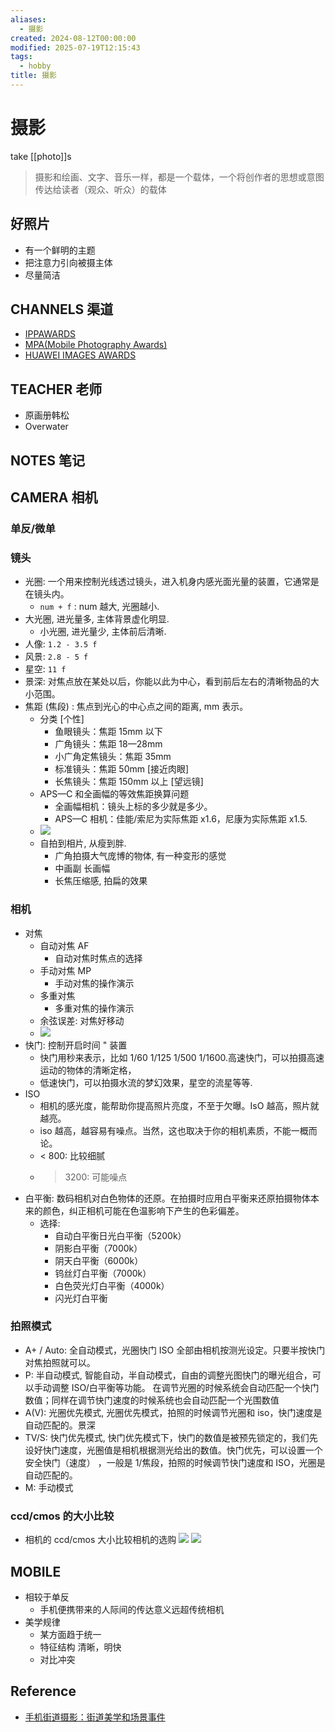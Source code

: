 ```yaml
---
aliases:
  - 摄影
created: 2024-08-12T00:00:00
modified: 2025-07-19T12:15:43
tags:
  - hobby
title: 摄影
---
```


# 摄影

take [[photo]]s

> 摄影和绘画、文字、音乐一样，都是一个载体，一个将创作者的思想或意图传达给读者（观众、听众）的载体

## 好照片

- 有一个鲜明的主题
- 把注意力引向被摄主体
- 尽量简洁

## CHANNELS 渠道

- [IPPAWARDS](https://www.ippawards.com/the-competition/)
- [MPA(Mobile Photography Awards)](https://mobilephotoawards.com/)
- [HUAWEI IMAGES AWARDS](https://gallery.consumer.huawei.com/)

## TEACHER 老师

- 原画册韩松
- Overwater

## NOTES 笔记

## CAMERA 相机

### 单反/微单

### 镜头

  - 光圈: 一个用来控制光线透过镜头，进入机身内感光面光量的装置，它通常是在镜头内。
	- `num + f` : num 越大, 光圈越小.
  - 大光圈, 进光量多, 主体背景虚化明显.
	- 小光圈, 进光量少, 主体前后清晰.
  - 人像: `1.2 - 3.5 f`
  - 风景: `2.8 - 5 f`
  - 星空: `11 f`
  - 景深: 对焦点放在某处以后，你能以此为中心，看到前后左右的清晰物品的大小范围。
  - 焦距 (焦段) : 焦点到光心的中心点之间的距离, mm 表示。
	- 分类 [个性]
	  - 鱼眼镜头：焦距 15mm 以下
	  - 广角镜头：焦距 18—28mm
	  - 小广角定焦镜头：焦距 35mm
	  - 标准镜头：焦距 50mm [接近肉眼]
	  - 长焦镜头：焦距 150mm 以上 [望远镜]
	- APS—C 和全画幅的等效焦距换算问题
	  - 全画幅相机：镜头上标的多少就是多少。
	  - APS—C 相机：佳能/索尼为实际焦距 x1.6，尼康为实际焦距 x1.5.
	- ![](https://dandelionfs.oss-cn-beijing.aliyuncs.com/camera-focus-range.webp)
	- 自拍到相片, 从瘦到胖.
	  - 广角拍摄大气庞博的物体, 有一种变形的感觉
	  - 中画副 长画幅
	  - 长焦压缩感, 拍扁的效果

### 相机

  - 对焦
	- 自动对焦 AF
	  - 自动对焦时焦点的选择
	- 手动对焦 MP
	  - 手动对焦的操作演示
	- 多重对焦
	  - 多重对焦的操作演示
	- 余弦误差: 对焦好移动
	- ![](https://dandelionfs.oss-cn-beijing.aliyuncs.com/af-angle.webp)
  - 快门: 控制开启时间 " 装置
	- 快门用秒来表示，比如 1/60 1/125 1/500 1/1600.高速快门，可以拍摄高速运动的物体的清晰定格，
	- 低速快门，可以拍摄水流的梦幻效果，星空的流星等等.
  - ISO
	- 相机的感光度，能帮助你提高照片亮度，不至于欠曝。IsO 越高，照片就越亮。
	- iso 越高，越容易有噪点。当然，这也取决于你的相机素质，不能一概而论。
	- < 800: 比较细腻
	- > 3200: 可能噪点
  - 白平衡: 数码相机对白色物体的还原。在拍摄时应用白平衡来还原拍摄物体本来的颜色，纠正相机可能在色温影响下产生的色彩偏差。
	- 选择:
	  - 自动白平衡日光白平衡（5200k）
	  - 阴影白平衡（7000k）
	  - 阴天白平衡（6000k）
	  - 钨丝灯白平衡（7000k）
	  - 白色荧光灯白平衡（4000k）
	  - 闪光灯白平衡

### 拍照模式

  - A+ / Auto: 全自动模式，光圈快门 ISO 全部由相机按测光设定。只要半按快门对焦拍照就可以。
  - P: 半自动模式, 智能自动，半自动模式，自由的调整光图快门的曝光组合，可以手动调整 ISO/白平衡等功能。
	在调节光圈的时候系统会自动匹配一个快门数值；同样在调节快门速度的时候系统也会自动匹配一个光围数值
  - A(V): 光圈优先模式, 光圈优先模式，拍照的时候调节光圈和 iso，快门速度是自动匹配的。景深
  - TV/S: 快门优先模式, 快门优先模式下，快门的数值是被预先锁定的，我们先设好快门速度，光圈值是相机根据测光给出的数值。快门优先，可以设置一个安全快门（速度） ，一般是 1/焦段，拍照的时候调节快门速度和 ISO，光圈是自动匹配的。
  - M: 手动模式

### ccd/cmos 的大小比较

  - 相机的 ccd/cmos 大小比较相机的选购
	![](https://dandelionfs.oss-cn-beijing.aliyuncs.com/ccd-cmos-comp.webp)
	![](https://dandelionfs.oss-cn-beijing.aliyuncs.com/full-img.webp)

## MOBILE

- 相较于单反
  - 手机便携带来的人际间的传达意义远超传统相机
- 美学规律
  - 某方面趋于统一
  - 特征结构 清晰，明快
  - 对比冲突

## Reference

  - [手机街道摄影：街道美学和场景事件](https://daily.zhihu.com/story/9729225)
